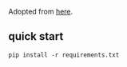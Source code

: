 Adopted from [here](https://medium.com/rahasak/build-rag-application-using-a-llm-running-on-local-computer-with-ollama-and-llamaindex-97703153db20).

## quick start

```
pip install -r requirements.txt
```
